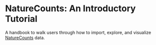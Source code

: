 # NatureCounts: An Introductory Tutorial

A handbook to walk users through how to import, explore, and visualize [NatureCounts](www.naturecounts.ca) data. 
